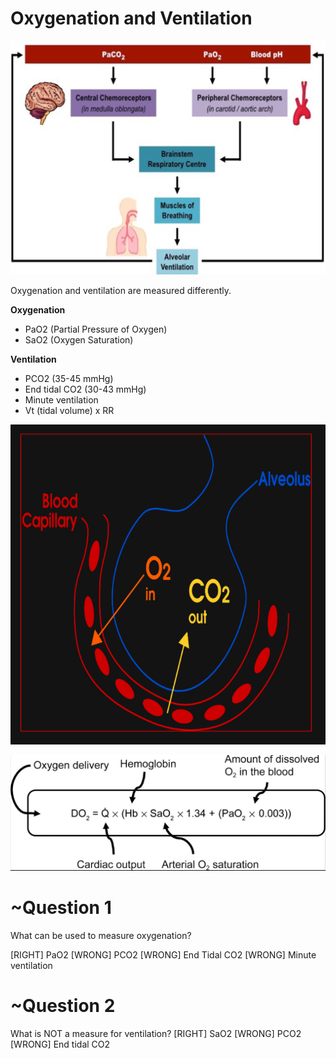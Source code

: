 # Oxygenation and Ventilation

![](assets/oxygenation-ventilation.png)

Oxygenation and ventilation are measured differently.

**Oxygenation**

* PaO2 (Partial Pressure of Oxygen)
* SaO2 (Oxygen Saturation)

**Ventilation**

* PCO2 (35-45 mmHg)
* End tidal CO2 (30-43 mmHg)
* Minute ventilation
 * Vt (tidal volume) x RR

![](assets/oxygenation-ventilation2.png)

![](assets/oxygenation-ventilation3.png)


# ~Question 1
What can be used to measure oxygenation?

[RIGHT] PaO2 
[WRONG] PCO2
[WRONG] End Tidal CO2
[WRONG] Minute ventilation

# ~Question 2
What is NOT a measure for ventilation?
[RIGHT] SaO2
[WRONG] PCO2
[WRONG] End tidal CO2